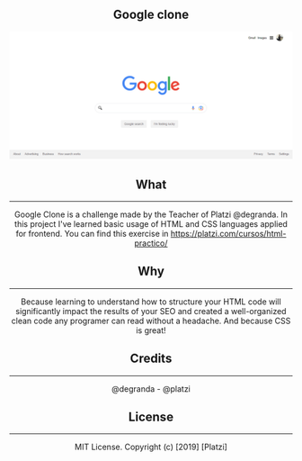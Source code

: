 <div align="center">
    
## Google clone


![google-clone](/img/Screenshot.png)

    
## What
    
 ---   
    
Google Clone is a challenge made by the Teacher of Platzi @degranda. In this project I've learned basic usage of HTML and CSS languages applied for frontend. 
You can find this exercise in https://platzi.com/cursos/html-practico/

## Why

---
    
Because learning to understand how to structure your HTML code will significantly impact the results of your SEO and created a well-organized clean code any programer
can read without a headache. And because CSS is great!

## Credits

---
    
@degranda - @platzi

    
## License

---

MIT License. Copyright (c) [2019] [Platzi]
